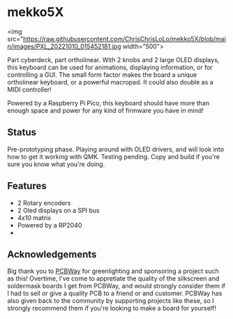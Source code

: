 # mekko5X

<img src="https://raw.githubusercontent.com/ChrisChrisLoLo/mekko5X/blob/main/images/PXL_20221010_015452181.jpg width="500">

Part cyberdeck, part ortholinear. With 2 knobs and 2 large OLED displays, this keyboard can be used for animations, displaying information, or for controlling a GUI. The small form factor makes the board a unique ortholinear keyboard, or a powerful macropad. It could also double as a MIDI controller!

Powered by a Raspberry Pi Pico, this keyboard should have more than enough space and power for any kind of firmware you have in mind!

## Status
Pre-prototyping phase. Playing around with OLED drivers, and will look into how to get it working with QMK. Testing pending. Copy and build if you're sure you know what you're doing.

## Features
- 2 Rotary encoders
- 2 Oled displays on a SPI bus
- 4x10 matrix
- Powered by a RP2040
- 

## Acknowledgements
Big thank you to [PCBWay](https://www.pcbway.com/) for greenlighting and sponsoring a project such as this! Overtime, I've come to appretiate the quality of the silkscreen and soldermask boards I get from PCBWay, and would strongly consider them if I had to sell or give a quality PCB to a friend or and customer. PCBWay has also given back to the community by supporting projects like these, so I strongly recommend them if you're looking to make a board for yourself!
